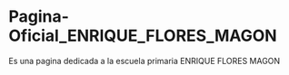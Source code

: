 # Pagina-Oficial_ENRIQUE_FLORES_MAGON
Es una pagina dedicada a la escuela primaria ENRIQUE FLORES MAGON
